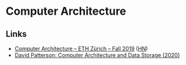 # Computer Architecture

## Links

* [Computer Architecture – ETH Zürich – Fall 2019](https://safari.ethz.ch/architecture/fall2019/doku.php?id=schedule) \([HN](https://news.ycombinator.com/item?id=21631116)\)
* [David Patterson: Computer Architecture and Data Storage \(2020\)](https://lexfridman.com/david-patterson/)

